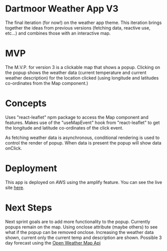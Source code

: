 # Dartmoor Weather App V3

The final iteration (for now!) on the weather app theme. This iteration brings together the ideas from previous versions (fetching data, reactive use, etc...) and combines those with an interactive map.

# MVP

The M.V.P. for version 3 is a clickable map that shows a popup. Clicking on the popup shows the weather data (current temperature and current weather description) for the location clicked (using longitude and latitudes co-ordinates from the Map component.)

# Concepts

Uses "react-leaflet" npm package to access the Map component and features. Makes use of the "useMapEvent" hook from "react-leaflet" to get the longitude and latitude co-ordinates of the click event.

As fetching weather data is asynchronous, conditional rendering is used to control the render of popup.
When data is present the popup will show data onClick.

# Deployment
This app is deployed on AWS using the amplify feature. You can see the live site [here](https://main.d1z13l7xjcto8j.amplifyapp.com/).

# Next Steps
Next sprint goals are to add more functionality to the popup. Currently popups remain on the map. Using onclose attribute (maybe others) to see what if the popup can be removed onclose. Increasing the weather data shown, current only the current temp and description are shown. Possible 3 day forecast using the [Open Weather Map Api](https://openweathermap.org/api)

